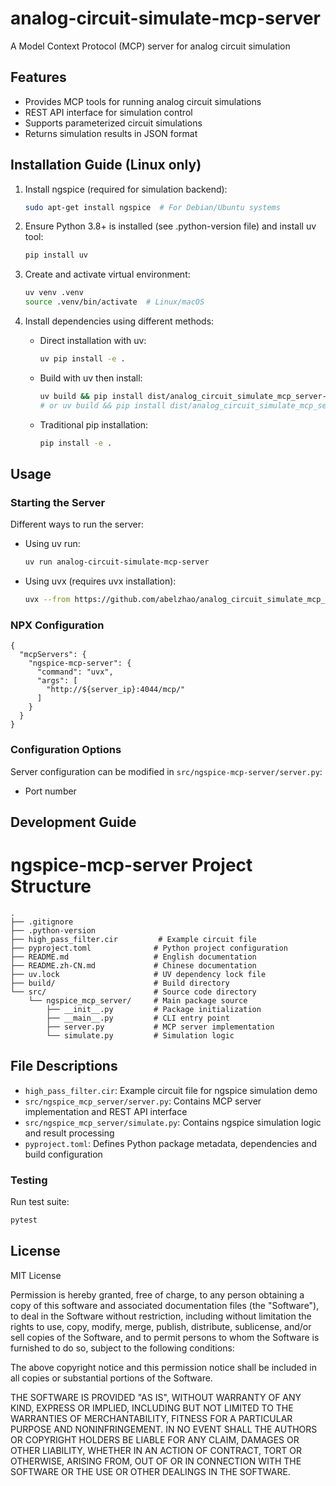 # analog-circuit-simulate-mcp-server

A Model Context Protocol (MCP) server for analog circuit simulation

## Features

- Provides MCP tools for running analog circuit simulations
- REST API interface for simulation control
- Supports parameterized circuit simulations
- Returns simulation results in JSON format

## Installation Guide (Linux only)

1. Install ngspice (required for simulation backend):
   ```bash
   sudo apt-get install ngspice  # For Debian/Ubuntu systems
   ```

2. Ensure Python 3.8+ is installed (see .python-version file) and install uv tool:
   ```bash
   pip install uv
   ```

3. Create and activate virtual environment:
   ```bash
   uv venv .venv
   source .venv/bin/activate  # Linux/macOS
   ```

4. Install dependencies using different methods:
   - Direct installation with uv:
     ```bash
     uv pip install -e .
     ```
   - Build with uv then install:
     ```bash
     uv build && pip install dist/analog_circuit_simulate_mcp_server-${version}-py3-none-any.whl
     # or uv build && pip install dist/analog_circuit_simulate_mcp_server-${version}.tar.gz
     ```
   - Traditional pip installation:
     ```bash
     pip install -e .
     ```

## Usage

### Starting the Server
Different ways to run the server:
- Using uv run:
  ```bash
  uv run analog-circuit-simulate-mcp-server
  ```
- Using uvx (requires uvx installation):
  ```bash
  uvx --from https://github.com/abelzhao/analog_circuit_simulate_mcp_server.git ngspice-mcp-server
  ```

### NPX Configuration
```
{
  "mcpServers": {
    "ngspice-mcp-server": {
      "command": "uvx",
      "args": [
        "http://${server_ip}:4044/mcp/"
      ]
    }
  }
}
```

### Configuration Options

Server configuration can be modified in `src/ngspice-mcp-server/server.py`:
- Port number

## Development Guide

# ngspice-mcp-server Project Structure

```
.
├── .gitignore
├── .python-version
├── high_pass_filter.cir         # Example circuit file
├── pyproject.toml              # Python project configuration
├── README.md                   # English documentation
├── README.zh-CN.md             # Chinese documentation
├── uv.lock                     # UV dependency lock file
├── build/                      # Build directory
└── src/                        # Source code directory
    └── ngspice_mcp_server/     # Main package source
        ├── __init__.py         # Package initialization
        ├── __main__.py         # CLI entry point
        ├── server.py           # MCP server implementation
        └── simulate.py         # Simulation logic
```

## File Descriptions

- `high_pass_filter.cir`: Example circuit file for ngspice simulation demo
- `src/ngspice_mcp_server/server.py`: Contains MCP server implementation and REST API interface
- `src/ngspice_mcp_server/simulate.py`: Contains ngspice simulation logic and result processing
- `pyproject.toml`: Defines Python package metadata, dependencies and build configuration

### Testing

Run test suite:
```bash
pytest
```

## License

MIT License

Permission is hereby granted, free of charge, to any person obtaining a copy
of this software and associated documentation files (the "Software"), to deal
in the Software without restriction, including without limitation the rights
to use, copy, modify, merge, publish, distribute, sublicense, and/or sell
copies of the Software, and to permit persons to whom the Software is
furnished to do so, subject to the following conditions:

The above copyright notice and this permission notice shall be included in all
copies or substantial portions of the Software.

THE SOFTWARE IS PROVIDED "AS IS", WITHOUT WARRANTY OF ANY KIND, EXPRESS OR
IMPLIED, INCLUDING BUT NOT LIMITED TO THE WARRANTIES OF MERCHANTABILITY,
FITNESS FOR A PARTICULAR PURPOSE AND NONINFRINGEMENT. IN NO EVENT SHALL THE
AUTHORS OR COPYRIGHT HOLDERS BE LIABLE FOR ANY CLAIM, DAMAGES OR OTHER
LIABILITY, WHETHER IN AN ACTION OF CONTRACT, TORT OR OTHERWISE, ARISING FROM,
OUT OF OR IN CONNECTION WITH THE SOFTWARE OR THE USE OR OTHER DEALINGS IN THE
SOFTWARE.
